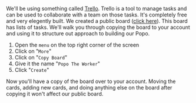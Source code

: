 We'll be using something called [Trello](https://trello.com/). Trello is a tool to manage tasks and can be used to collaborate with a team on those tasks. It's completely free and very elegently built. We created a public board ([click here](https://trello.com/b/xnQXcNSK/popo-the-worker)). This board has lists of tasks. We'll walk you through copying the board to your account and using it to structure out approach to building our Popo.

1. Open the `menu` on the top right corner of the screen
2. Click on "`More`"
3. Click on "`Copy Board`"
4. Give it the name "`Popo The Worker`"
5. Click "`Create`"

Now you'll have a copy of the board over to your account. Moving the cards, adding new cards, and doing anything else on the board after copying it won't affect our public board.
